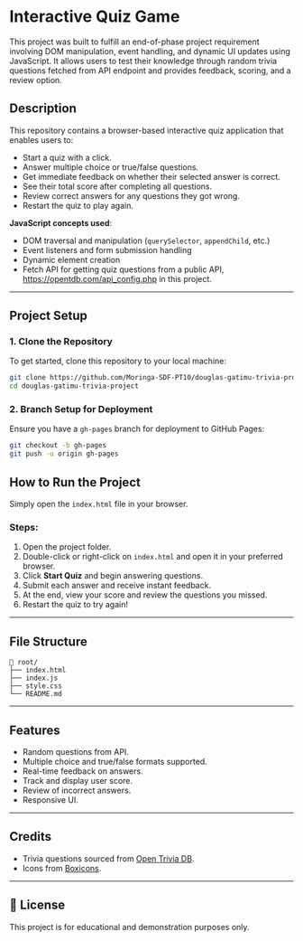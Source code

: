 # Interactive Quiz Game

This project was built to fulfill an end-of-phase project requirement involving DOM manipulation, event handling, and dynamic UI updates using JavaScript. It allows users to test their knowledge through random trivia questions fetched from API endpoint and provides feedback, scoring, and a review option.

## Description

This repository contains a browser-based interactive quiz application that enables users to:

- Start a quiz with a click.
- Answer multiple choice or true/false questions.
- Get immediate feedback on whether their selected answer is correct.
- See their total score after completing all questions.
- Review correct answers for any questions they got wrong.
- Restart the quiz to play again.

**JavaScript concepts used**:

- DOM traversal and manipulation (`querySelector`, `appendChild`, etc.)
- Event listeners and form submission handling
- Dynamic element creation
- Fetch API for getting quiz questions from a public API, https://opentdb.com/api_config.php in this project.


---

## Project Setup

### 1. Clone the Repository

To get started, clone this repository to your local machine:

```bash
git clone https://github.com/Moringa-SDF-PT10/douglas-gatimu-trivia-project.git
cd douglas-gatimu-trivia-project
```



### 2. Branch Setup for Deployment

Ensure you have a `gh-pages` branch for deployment to GitHub Pages:

```bash
git checkout -b gh-pages
git push -u origin gh-pages
```


## How to Run the Project

Simply open the `index.html` file in your browser.

### Steps:

1. Open the project folder.
2. Double-click or right-click on `index.html` and open it in your preferred browser.
3. Click **Start Quiz** and begin answering questions.
4. Submit each answer and receive instant feedback.
5. At the end, view your score and review the questions you missed.
6. Restart the quiz to try again!

---

## File Structure

```
📁 root/
├── index.html          
├── index.js            
├── style.css           
└── README.md           
```

---

## Features

- Random questions from API.
- Multiple choice and true/false formats supported.
- Real-time feedback on answers.
- Track and display user score.
- Review of incorrect answers.
- Responsive UI.

---

## Credits

- Trivia questions sourced from [Open Trivia DB](https://opentdb.com).
- Icons from [Boxicons](https://boxicons.com/).

---

## 📄 License

This project is for educational and demonstration purposes only.
